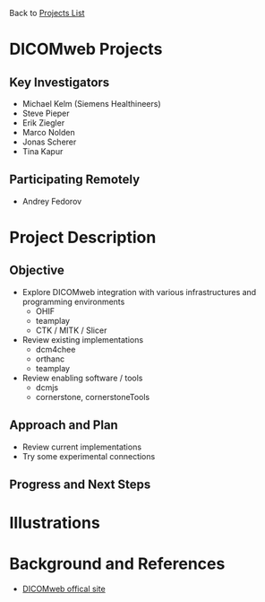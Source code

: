 Back to [Projects List](../../README.md#ProjectsList)

# DICOMweb Projects

## Key Investigators

- Michael Kelm (Siemens Healthineers)
- Steve Pieper
- Erik Ziegler
- Marco Nolden
- Jonas Scherer
- Tina Kapur

## Participating Remotely
- Andrey Fedorov

# Project Description

## Objective

* Explore DICOMweb integration with various infrastructures and programming environments
  * OHIF
  * teamplay
  * CTK / MITK / Slicer
* Review existing implementations
  * dcm4chee
  * orthanc
  * teamplay
* Review enabling software / tools
  * dcmjs
  * cornerstone, cornerstoneTools

## Approach and Plan

* Review current implementations
* Try some experimental connections

## Progress and Next Steps

<!--Describe progress and next steps in a few bullet points as you are making progress.-->

# Illustrations
<!--Add pictures and links to videos that demonstrate what has been accomplished.-->

# Background and References

<!--Use this space for information that may help people better understand your project, like links to papers, source code, or data.-->

- [DICOMweb offical site](https://www.dicomstandard.org/dicomweb/)
